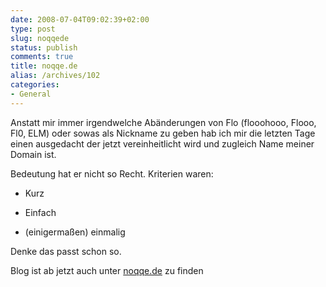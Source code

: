```yaml
---
date: 2008-07-04T09:02:39+02:00
type: post
slug: noqqede
status: publish
comments: true
title: noqqe.de
alias: /archives/102
categories:
- General
---
```


Anstatt mir immer irgendwelche Abänderungen von Flo (flooohooo, Flooo, Fl0, ELM) oder sowas als Nickname zu geben hab ich mir die letzten Tage einen ausgedacht der jetzt vereinheitlicht wird und zugleich Name meiner Domain ist.

Bedeutung hat er nicht so Recht. Kriterien waren:

	
  * Kurz

	
  * Einfach

	
  * (einigermaßen) einmalig


Denke das passt schon so.

Blog ist ab jetzt auch unter [noqqe.de](http://noqqe.de) zu finden
